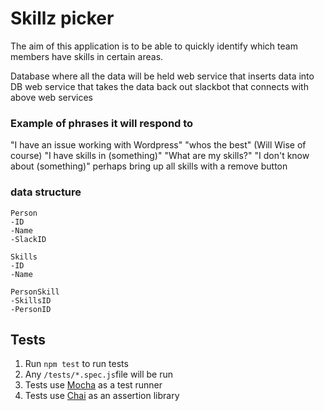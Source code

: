 # Skillz picker

The aim of this application is to be able to quickly identify which team members have skills in certain areas.

Database where all the data will be held
web service that inserts data into DB
web service that takes the data back out
slackbot that connects with above web services

### Example of phrases it will respond to
"I have an issue working with Wordpress"
"whos the best" (Will Wise of course)
"I have skills in (something)"
"What are my skills?"
"I don't know about (something)" perhaps bring up all skills with a remove button

### data structure
```
Person
-ID
-Name
-SlackID
```
```
Skills
-ID
-Name
```
```
PersonSkill
-SkillsID
-PersonID
```

## Tests

1. Run `npm test` to run tests
1. Any `/tests/*.spec.js`file will be run
1. Tests use [Mocha](https://mochajs.org/) as a test runner
1. Tests use [Chai](https://www.chaijs.com/) as an assertion library
